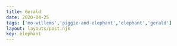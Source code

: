 ```yaml
---
title: Gerald
date: 2020-04-25
tags: ['mo-willems','piggie-and-elephant','elephant','gerald']
layout: layouts/post.njk
key: elephant
---
```

